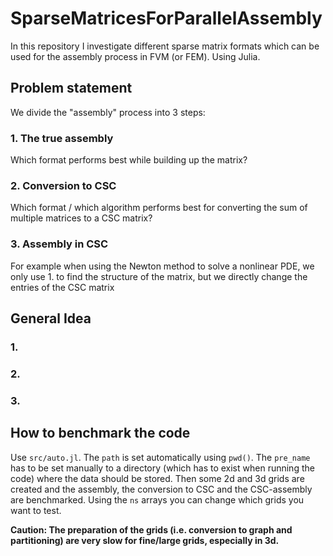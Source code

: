 # SparseMatricesForParallelAssembly
In this repository I investigate different sparse matrix formats which can be used for the assembly process in FVM (or FEM). Using Julia.

## Problem statement

We divide the "assembly" process into 3 steps:

### 1. The true assembly
Which format performs best while building up the matrix?

### 2. Conversion to CSC
Which format / which algorithm performs best for converting the sum of multiple matrices to a CSC matrix?

### 3. Assembly in CSC
For example when using the Newton method to solve a nonlinear PDE, we only use 1. to find the structure of the matrix, but we directly change the entries of the CSC matrix

## General Idea

### 1.

### 2.

### 3.


## How to benchmark the code

Use `src/auto.jl`. 
The `path` is set automatically using `pwd()`.
The `pre_name` has to be set manually to a directory (which has to exist when running the code) where the data should be stored.
Then some 2d and 3d grids are created and the assembly, the conversion to CSC and the CSC-assembly are benchmarked. Using the `ns` arrays you can change which grids you want to test.

**Caution: The preparation of the grids (i.e. conversion to graph and partitioning) are very slow for fine/large grids, especially in 3d.**











